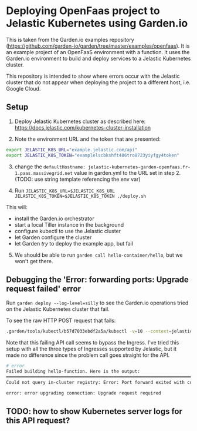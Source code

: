 # Deploying OpenFaas project to Jelastic Kubernetes using Garden.io
This is taken from the Garden.io examples repository (https://github.com/garden-io/garden/tree/master/examples/openfaas).
It is an example project of an OpenFaaS environment with a function.
It uses the Garden.io environment to build and deploy services to
a Jelastic Kubernetes cluster.

This repository is intended to show where errors occur with the Jelastic cluster
that do not appear when deploying the project to a different host, i.e. Google Cloud.

## Setup

1. Deploy Jelastic Kubernetes cluster as described here: https://docs.jelastic.com/kubernetes-cluster-installation

2. Note the environment URL and the token that are presented:

``` bash
export JELASTIC_K8S_URL="example.jelastic.com/api"
export JELASTIC_K8S_TOKEN="examplelscbkshft486tro8723yiyfgy4token"
```

3. change the ```defaultHostname: jelastic-kubernetes-garden-openfaas.fr-1.paas.massivegrid.net``` value in garden.yml to the URL set in step 2. (TODO: use string template referencing the env var)

4. Run ```JELASTIC_K8S_URL=$JELASTIC_K8S_URL JELASTIC_K8S_TOKEN=$JELASTIC_K8S_TOKEN ./deploy.sh```

This will:

- install the Garden.io orchestrator
- start a local Tiller instance in the background
- configure kubectl to use the Jelastic cluster
- let Garden configure the cluster
- let Garden _try_ to deploy the example app, but fail

5. We should be able to run ```garden call hello-container/hello```, but we won't get there.

## Debugging the 'Error: forwarding ports: Upgrade request failed' error

Run ```garden deploy --log-level=silly``` to see the Garden.io operations tried on the Jelastic Kubernetes cluster that fail.

To see the raw HTTP POST request that fails:
``` bash
.garden/tools/kubectl/b57d7033ebdf2a5a/kubectl -v=10 --context=jelastic --namespace=garden-system port-forward Deployment/garden-docker-registry 56235:5000
```
 Note that this failing API call seems to bypass the Ingress. I've tried this setup with all the three types of Ingresses supported by Jelastic, but it made no difference since the problem call goes straight for the API.

``` bash
# error
Failed building hello-function. Here is the output:
━━━━━━━━━━━━━━━━━━━━━━━━━━━━━━━━━━━━━━━━━━━━━━━━━━━━━━━━━━━━━━━━━━━━━━━━━━━━━━━━
Could not query in-cluster registry: Error: Port forward exited with code 1 before establishing connection:

error: error upgrading connection: Upgrade request required
```

## TODO: how to show Kubernetes server logs for this API request?
